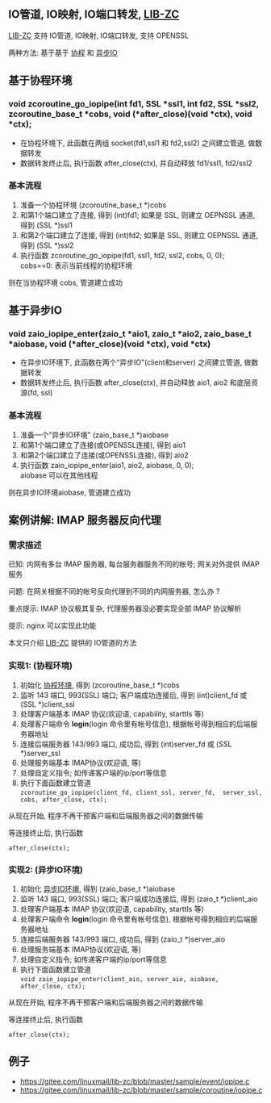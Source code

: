 <A name="readme_md" id="readme_md"></A>

## IO管道, IO映射, IO端口转发, [LIB-ZC](https://gitee.com/linuxmail/lib-zc#readme_md)

[LIB-ZC](https://gitee.com/linuxmail/lib-zc#readme_md)
支持 IO管道, IO映射, IO端口转发, 支持 OPENSSL

两种方法: 基于基于 [协程](./coroutine.md) 和 [异步IO](./aio.md)

## 基于协程环境

### void zcoroutine_go_iopipe(int fd1, SSL *ssl1, int fd2, SSL *ssl2, zcoroutine_base_t *cobs, void (*after_close)(void *ctx), void *ctx);

* 在协程环境下, 此函数在两组 socket(fd1,ssl1 和 fd2,ssl2) 之间建立管道, 做数据转发 
* 数据转发终止后, 执行函数 after_close(ctx), 并自动释放 fd1/ssl1, fd2/ssl2

### 基本流程

1. 准备一个协程环境 (zcoroutine_base_t *)cobs
2. 和第1个端口建立了连接, 得到 (int)fd1; 如果是 SSL, 则建立 OEPNSSL 通道, 得到 (SSL *)ssl1
3. 和第2个端口建立了连接, 得到 (int)fd2; 如果是 SSL, 则建立 OEPNSSL 通道, 得到 (SSL *)ssl2
4. 执行函数 zcoroutine_go_iopipe(fd1, ssl1, fd2, ssl2, cobs, 0, 0);<BR />cobs==0: 表示当前线程的协程环境

则在当协程环境 cobs, 管道建立成功


## 基于异步IO

### void zaio_iopipe_enter(zaio_t *aio1, zaio_t *aio2, zaio_base_t *aiobase, void (*after_close)(void *ctx), void *ctx)

* 在异步IO环境下, 此函数在两个"异步IO"(client和server) 之间建立管道, 做数据转发
* 数据转发终止后, 执行函数 after_close(ctx), 并自动释放 aio1, aio2 和底层资源(fd, ssl)

### 基本流程

1. 准备一个"异步IO环境" (zaio_base_t *)aiobase
2. 和第1个端口建立了连接(或OPENSSL连接), 得到 aio1
3. 和第2个端口建立了连接(或OPENSSL连接), 得到 aio2
4. 执行函数 zaio_iopipe_enter(aio1, aio2, aiobase, 0, 0);<BR />aiobase 可以在其他线程

则在异步IO环境aiobase, 管道建立成功

## 案例讲解: IMAP 服务器反向代理

### 需求描述

已知: 内网有多台 IMAP 服务器, 每台服务器服务不同的帐号; 网关对外提供 IMAP 服务

问题: 在网关根据不同的帐号反向代理到不同的内网服务器, 怎么办 ?

重点提示: IMAP 协议极其复杂, 代理服务器没必要实现全部 IMAP 协议解析

提示: nginx 可以实现此功能

本文只介绍 [LIB-ZC](https://gitee.com/linuxmail/lib-zc#readme_md) 提供的 IO管道的方法

### 实现1: (协程环境)

1. 初始化 [协程环境](./coroutine.md), 得到 (zcoroutine_base_t *)cobs
2. 监听 143 端口, 993(SSL) 端口; 客户端成功连接后, 得到 (int)client_fd 或 (SSL *)client_ssl
3. 处理客户端基本 IMAP 协议(欢迎语, capability, starttls 等)
4. 处理客户端命令 **login**(login 命令里有帐号信息), 根据帐号得到相应的后端服务器地址
5. 连接后端服务器 143/993 端口, 成功后, 得到 (int)server_fd 或 (SSL *)server_ssl
6. 处理服务端基本 IMAP协议(欢迎语, 等)
7. 处理自定义指令; 如传递客户端的ip/port等信息
8. 执行下面函数建立管道<BR />
    ```zcoroutine_go_iopipe(client_fd, client_ssl, server_fd,  server_ssl, cobs, after_close, ctx);```

从现在开始, 程序不再干预客户端和后端服务器之间的数据传输

等连接终止后, 执行函数

```
after_close(ctx);
```

### 实现2: (异步IO环境)

1. 初始化 [异步IO环境](./aio.md), 得到 (zaio_base_t *)aiobase
2. 监听 143 端口, 993(SSL) 端口; 客户端成功连接后, 得到 (zaio_t *)client_aio
3. 处理客户端基本 IMAP 协议(欢迎语, capability, starttls 等)
4. 处理客户端命令 **login**(login 命令里有帐号信息), 根据帐号得到相应的后端服务器地址
5. 连接后端服务器 143/993 端口, 成功后, 得到 (zaio_t *)server_aio
6. 处理服务端基本 IMAP协议(欢迎语, 等)
7. 处理自定义指令; 如传递客户端的ip/port等信息
8. 执行下面函数建立管道 <BR />
    ```void zaio_iopipe_enter(client_aio, server_aio, aiobase, after_close, ctx);```

从现在开始, 程序不再干预客户端和后端服务器之间的数据传输

等连接终止后, 执行函数

```
after_close(ctx);
```

## 例子

* https://gitee.com/linuxmail/lib-zc/blob/master/sample/event/iopipe.c
* https://gitee.com/linuxmail/lib-zc/blob/master/sample/coroutine/iopipe.c

